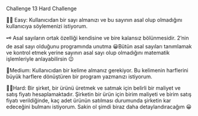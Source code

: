 Challenge 13 Hard Challenge 

🙌🏼 Easy: Kullanıcıdan bir sayı almanızı ve bu sayının asal olup olmadığını kullanıcıya söylemenizi istiyorum. 

🗝️ Asal sayıların ortak özelliği kendisine ve bire kalansız bölünmesidir. 2’nin de asal sayı olduğunu programında unutma 😀Bütün asal sayıları tanımlamak ve kontrol etmek yerine sayının asal sayı olup olmadığını matematik işlemleriyle anlayabilirsin 😉

🌟Medium: Kullanıcıdan bir kelime almanız gerekiyor. Bu kelimenin harflerini büyük harflere dönüştüren bir program yazmanızı istiyorum. 

💪🏻Hard: Bir şirket, bir ürünü üretmek ve satmak için belirli bir maliyet ve satış fiyatı hesaplamaktadır. Şirketin bir ürün için birim maliyeti ve birim satış fiyatı verildiğinde, kaç adet ürünün satılması durumunda şirketin kar edeceğini bulmanı istiyorum. Sakin ol şimdi biraz daha detaylandıracağım 😀